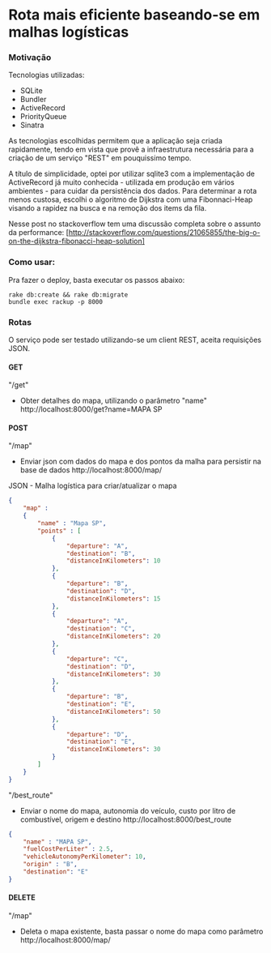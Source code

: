 
Rota mais eficiente baseando-se em malhas logísticas
=======================

### Motivação

Tecnologias utilizadas:
- SQLite
- Bundler
- ActiveRecord
- PriorityQueue
- Sinatra


As tecnologias escolhidas permitem que a aplicação seja criada rapidamente, tendo em vista que provê a infraestrutura necessária para a criação de um serviço "REST" em pouquissimo tempo. 

A título de simplicidade, optei por utilizar sqlite3 com a implementação de ActiveRecord já muito conhecida - utilizada em produção em vários ambientes - para cuidar da persistência dos dados. Para determinar a rota menos custosa, escolhi o algoritmo de Dijkstra com uma Fibonnaci-Heap visando a rapidez na busca e na remoção dos items da fila. 

Nesse post no stackoverflow tem uma discussão completa sobre o assunto da performance:
[http://stackoverflow.com/questions/21065855/the-big-o-on-the-dijkstra-fibonacci-heap-solution]


### Como usar:
Pra fazer o deploy, basta executar os passos abaixo:

```shell
rake db:create && rake db:migrate
bundle exec rackup -p 8000
``` 


### Rotas

O serviço pode ser testado utilizando-se um client REST, aceita requisições JSON.

#### GET
"/get"
- Obter detalhes do mapa, utilizando o parâmetro "name"
	http://localhost:8000/get?name=MAPA SP

#### POST
"/map"
- Enviar json com dados do mapa e dos pontos da malha para persistir na base de dados
	http://localhost:8000/map/

JSON - Malha logística para criar/atualizar o mapa
 
```json
{
	"map" : 
	{
		"name" : "Mapa SP",
		"points" : [
			{
				"departure": "A", 
				"destination": "B",
				"distanceInKilometers": 10 
			},
			{
				"departure": "B",
				"destination": "D",
				"distanceInKilometers": 15 
			},
			{
				"departure": "A",
				"destination": "C",
				"distanceInKilometers": 20 
			},
			{
				"departure": "C",
				"destination": "D",
				"distanceInKilometers": 30 
			},
			{
				"departure": "B",
				"destination": "E",
				"distanceInKilometers": 50 
			},
			{
				"departure": "D",
				"destination": "E",
				"distanceInKilometers": 30 
			}
		]
	}
}
```



"/best_route"
- Enviar o nome do mapa, autonomia do veículo, custo por litro de combustível, origem e destino
	http://localhost:8000/best_route


```json
{
    "name" : "MAPA SP",
    "fuelCostPerLiter" : 2.5,
	"vehicleAutonomyPerKilometer": 10,
	"origin" : "B",
	"destination": "E"
}
```


#### DELETE
"/map"
- Deleta o mapa existente, basta passar o nome do mapa como parâmetro
	http://localhost:8000/map/